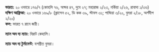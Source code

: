 **ভারত:** ২০ ওভারে ১৭৬/৭ (কোহলি ৭৬, অক্ষর ৪৭, দুবে ২৭; মহারাজ ২/২৩, নর্কিয়া ২/২৬, রাবাদা ১/৩৬)  
**দক্ষিণ আফ্রিকা:** ২০ ওভারে ১৬৯/৮ (ক্লাসেন ৫২, ডি কক ৩৯, স্টাবস ৩১; পান্ডিয়া ৩/২০, বুমরা ২/১৮, অর্শদীপ ২/২০)  
**ফল:** ভারত ৭ রানে জয়ী।

**ম্যান অব দ্য ম্যাচ:** বিরাট কেহালি।

**ম্যাচ অব দ্য টুর্নামেন্ট:** যশপ্রীত বুমরা।
